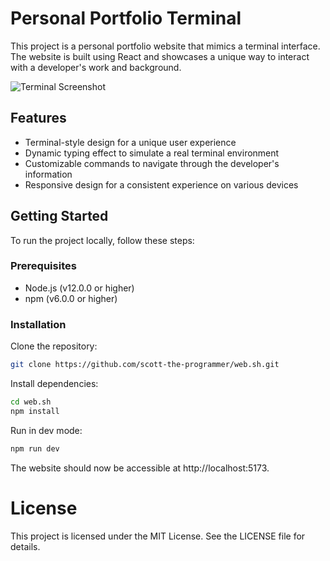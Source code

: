 # Personal Portfolio Terminal
This project is a personal portfolio website that mimics a terminal interface. The website is built using React and showcases a unique way to interact with a developer's work and background.

![Terminal Screenshot]()

## Features

* Terminal-style design for a unique user experience
* Dynamic typing effect to simulate a real terminal environment
* Customizable commands to navigate through the developer's information
* Responsive design for a consistent experience on various devices

## Getting Started

To run the project locally, follow these steps:

### Prerequisites
* Node.js (v12.0.0 or higher)
* npm (v6.0.0 or higher)

### Installation

Clone the repository:
```sh
git clone https://github.com/scott-the-programmer/web.sh.git
```

Install dependencies:
```sh
cd web.sh
npm install
```

Run in dev mode:
```sh
npm run dev
```

The website should now be accessible at http://localhost:5173.

# License
This project is licensed under the MIT License. See the LICENSE file for details.